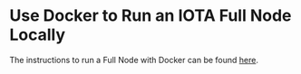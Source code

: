 # Use Docker to Run an IOTA Full Node Locally

The instructions to run a Full Node with Docker can be found [here](https://docs.iota.org/operator/fullnode/docker).
